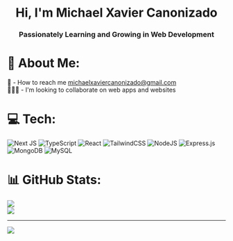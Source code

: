 <h1 align="center">Hi, I'm Michael Xavier Canonizado</h1>
<h3 align="center">Passionately Learning and Growing in Web Development</h3>

# 💫 About Me:
📧 - How to reach me michaelxaviercanonizado@gmail.com<br>
🧑‍🤝‍🧑 - I'm looking to collaborate on web apps and websites<br> 


# 💻 Tech:
![Next JS](https://img.shields.io/badge/Next-black?style=for-the-badge&logo=next.js&logoColor=white)  ![TypeScript](https://img.shields.io/badge/typescript-%23007ACC.svg?style=for-the-badge&logo=typescript&logoColor=white)  ![React](https://img.shields.io/badge/react-%2320232a.svg?style=for-the-badge&logo=react&logoColor=%2361DAFB)  ![TailwindCSS](https://img.shields.io/badge/tailwindcss-%2338B2AC.svg?style=for-the-badge&logo=tailwind-css&logoColor=white) ![NodeJS](https://img.shields.io/badge/node.js-6DA55F?style=for-the-badge&logo=node.js&logoColor=white) ![Express.js](https://img.shields.io/badge/express.js-%23404d59.svg?style=for-the-badge&logo=express&logoColor=%2361DAFB) ![MongoDB](https://img.shields.io/badge/MongoDB-%234ea94b.svg?style=for-the-badge&logo=mongodb&logoColor=white) ![MySQL](https://img.shields.io/badge/mysql-%2300f.svg?style=for-the-badge&logo=mysql&logoColor=white)
# 📊 GitHub Stats:

![](https://github-readme-streak-stats.herokuapp.com/?user=michaelcanonizado&theme=dark&hide_border=true)<br/>
![](https://github-readme-stats.vercel.app/api/top-langs/?username=michaelcanonizado&theme=dark&hide_border=true&include_all_commits=false&count_private=false&layout=compact)

---
[![](https://visitcount.itsvg.in/api?id=michaelcanonizado&icon=0&color=5)](https://visitcount.itsvg.in)

<!-- Proudly created with GPRM ( https://gprm.itsvg.in ) -->
